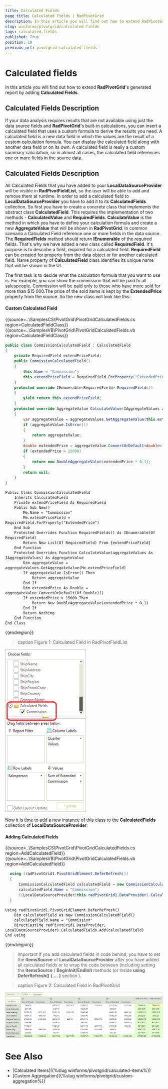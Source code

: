```yaml
---
title: Calculated Fields 
page_title: Calculated Fields | RadPivotGrid
description: In this article you will find out how to extend RadPivotGrid's generated report by adding Calculated Fields.
slug: winforms/pivotgrid/calculated-fields
tags: calculated,fields
published: True
position: 10
previous_url: pivotgrid-calculated-fields
---
```


# Calculated fields

In this article you will find out how to extend **RadPivotGrid**'s generated report by adding __Calculated Fields__.
      

## Calculated Fields Description

If your data analysis requires results that are not available using just the data source fields and **RadPivotGrid**'s built-in calculations, you can insert a calculated field that uses a custom formula to derive the results you need. A calculated field is a new data field in which the values are the result of a custom calculation formula. You can display the calculated field along with another data field or on its own. A calculated field is really a custom summary calculation, so in almost all cases, the calculated field references one or more fields in the source data.

## Calculated Fields Description

All Calculated Fields that you have added to your __LocalDataSourceProvider__ will be visible in __RadPivotFieldList__, so the user will be able to add and remove them at runtime. In order to add a calculated field to __LocalDataSourceProvider__ you have to add it to its __CalculatedFields__ collection. So first you have to create a concrete class that implements the abstract class __CalculatedField__. This requires the implementation of two methods - __CalculatedValue__ and __RequiredFields__. __CalculateValue__ is the method in which you have to define your calculation formula and create a new __AggregateValue__ that will be shown in __RadPivotGrid__. In common scenario a Calculated Field reference one or more fields in the data source. The __RequiredFields__ method should return __IEnumerable__ of the required fields. That's why we have added a new class called __RequiredField__. It's purpose is to describe a field, required for a calculated field. __RequiredField__ can be created for property from the data object or for another calculated field. Name property of __CalculatedField__ class identifies its unique name that will be shown in the UI.

The first task is to decide what the calculation formula that you want to use is. For example, you can show the commission that will be paid to all salespeople. Commission will be paid only to those who have more sold for more than $15 000.The price of the sold items is kept by the __ExtendedPrice__ property from the source. So the new class will look like this:

#### Custom Calculated Field

{{source=..\SamplesCS\PivotGrid\PivotGridCalculatedFields.cs region=CalculatedFieldClass}} 
{{source=..\SamplesVB\PivotGrid\PivotGridCalculatedFields.vb region=CalculatedFieldClass}} 

````C#
public class CommissionCalculatedField : CalculatedField
{
    private RequiredField extendPriceField;
    public CommissionCalculatedField()
    {
        this.Name = "Commission";
        this.extendPriceField = RequiredField.ForProperty("ExtendedPrice");
    }
    protected override IEnumerable<RequiredField> RequiredFields()
    {
        yield return this.extendPriceField;
    }
    protected override AggregateValue CalculateValue(IAggregateValues aggregateValues)
    {
        var aggregateValue = aggregateValues.GetAggregateValue(this.extendPriceField);
        if (aggregateValue.IsError())
        {
            return aggregateValue;
        }
        double extendedPrice = aggregateValue.ConvertOrDefault<double>();
        if (extendedPrice > 15000)
        {
            return new DoubleAggregateValue(extendedPrice * 0.1);
        }
        return null;
    }
}

````
````VB.NET
Public Class CommissionCalculatedField
    Inherits CalculatedField
    Private extendPriceField As RequiredField
    Public Sub New()
        Me.Name = "Commission"
        Me.extendPriceField = RequiredField.ForProperty("ExtendedPrice")
    End Sub
    Protected Overrides Function RequiredFields() As IEnumerable(Of RequiredField)
        Return New List(Of RequiredField) From {extendPriceField}
    End Function
    Protected Overrides Function CalculateValue(aggregateValues As IAggregateValues) As AggregateValue
        Dim aggregateValue = aggregateValues.GetAggregateValue(Me.extendPriceField)
        If aggregateValue.IsError() Then
            Return aggregateValue
        End If
        Dim extendedPrice As Double = aggregateValue.ConvertOrDefault(Of Double)()
        If extendedPrice > 15000 Then
            Return New DoubleAggregateValue(extendedPrice * 0.1)
        End If
        Return Nothing
    End Function
End Class

````

{{endregion}} 

>caption Figure 1: Calculated Field in RadPivotFieldList

![pivotgrid-calculated-fields 001](images/pivotgrid-calculated-fields001.png)

Now it is time to add a new instance of this class to the **CalculatedFields** collection of **LocalDataSourceProvider**:

#### Adding Calculated Fields

{{source=..\SamplesCS\PivotGrid\PivotGridCalculatedFields.cs region=AddCalculatedField}} 
{{source=..\SamplesVB\PivotGrid\PivotGridCalculatedFields.vb region=AddCalculatedField}} 

````C#
  using (radPivotGrid1.PivotGridElement.DeferRefresh())
  {
      CommissionCalculatedField calculatedField = new CommissionCalculatedField();
      calculatedField.Name = "Commission";
      ((LocalDataSourceProvider)this.radPivotGrid1.DataProvider).CalculatedFields.Add(calculatedField);
  }

````
````VB.NET
Using radPivotGrid1.PivotGridElement.DeferRefresh()
    Dim calculatedField As New CommissionCalculatedField()
    calculatedField.Name = "Commission"
    DirectCast(Me.radPivotGrid1.DataProvider, LocalDataSourceProvider).CalculatedFields.Add(calculatedField)
End Using

````

{{endregion}}

>important If you add calculated fields in code behind, you have to set the __ItemsSource__ of __LocalDataSourceProvider__ after  you have added all calculated fields or to wrap the code between (including setting the __ItemsSource__ ) __BeginInit/EndInit__ methods (or inside __using DeferRefresh() { ... }__ section ).
>

>caption Figure 2: Calculated Field in RadPivotGrid

![pivotgrid-calculated-fields 002](images/pivotgrid-calculated-fields002.png)


# See Also

* [Calculated Items]({%slug winforms/pivotgrid/calculated-items%})
* [Custom Aggregation]({%slug winforms/pivotgrid/custom-aggregation%})